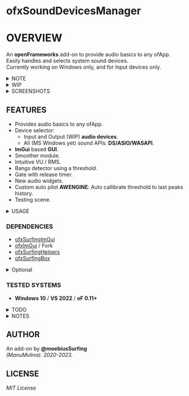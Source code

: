 # ofxSoundDevicesManager

# OVERVIEW
An **openFrameworks** add-on to provide audio basics to any ofApp.  
Easily handles and selects system sound devices.  
Currently working on Windows only, and for Input devices only.  
 
<details>
<summary>NOTE</summary>

It will not work _out-of-the-box_ without [ofxSurfingImGui](https://github.com/moebiussurfing/ofxSurfingImGui), or using **ofxGui** instead. But could be fixed for that. Look on **USE_OFXGUI_INTERNAL** directive. 
For similar basic purposes (maybe for devices selector only) you can use [ofxSoundDeviceManager](https://github.com/roymacdonald/ofxSoundDeviceManager) from **@roymacdonald** instead of this add-on.
</details>
 
<details>
<summary>WIP</summary>

- ONLY MS WINDOWS YET. SHOULD ADD macOS AND MAYBE LINUX APIs ENGINES.
- NOW I'AM USING THE MS DIRECTSHOW API. ASIO OR WASAPI HAS NOT BEEN HARDLY TESTED BUT IT SHOULD WORK.
- CURRENTLY ONLY USING INPUTS YET. INTENDED TO BE USED MAINLY ON AN AUDIO ANALYZER.
- DEVICES OUTPUT SELECTOR SEEMS NOT WORKING YET. IT USES THE DEFAULT DEVICE.
- SOUND FILE PLAYER GOES THROUGH THE DEFAULT OUTPUT. BUT IT´S FEEDING THE DETECTOR ENGINE FINE.
- COMPATIBLE WITH **ofxSurfingAudioPlots** FOR STYLED WAVEFORM PLOT.
</details>

<details>
<summary>SCREENSHOTS</summary>

### 1-example_Basic
![](/1-example_Basic/Capture.PNG)  

### 4-example_Player
![](/4-example_Player/Capture.PNG)  

### 5-example_ExtrasDetector
![](/5-example_ExtrasDetector/Capture.PNG)  

[IG VIDEO](https://www.instagram.com/reel/Cn22iKeDfV-/?utm_source=ig_web_copy_link)  
</details>

## FEATURES
- Provides audio basics to any ofApp.
- Device selector: 
	- Input and Output (WIP) **audio devices**.
	- All (MS Windows yet) sound APIs: **DS/ASIO/WASAPI**. 
- **ImGui** based **GUI**.
- Smoother module.
- Intuitive VU / RMS.
- Bangs detector using a threshold.
- Gate with release timer.
- New audio widgets.
- Custom auto pilot **AWENGINE**: Auto callibrate threshold to last peaks history.
- Testing scene.

<details>
<summary>USAGE</summary>
 
### ofApp.h
```.cpp
#include "ofxSoundDevicesManager.h"

ofxSoundDevicesManager audioDevices;
```

### ofApp.cpp
```.cpp
void ofApp::setup(){
	audioDevices.setup(44100, 512); // Set samplerate and buffer size
}

void ofApp::draw(){
	audioDevices.drawGui();
}

void ofApp::audioIn(ofSoundBuffer& input) {
	audioDevices.audioIn(input);
}
```
</details>

### DEPENDENCIES
* [ofxSurfingImGui](https://github.com/moebiussurfing/ofxSurfingImGui)
* [ofxImGui](https://github.com/Daandelange/ofxImGui/) / Fork
* [ofxSurfingHelpers](https://github.com/moebiussurfing/ofxSurfingHelpers)
* [ofxSurfingBox](https://github.com/moebiussurfing/ofxSurfingBox)
 
<details>
<summary>Optional</summary>
* [ofxSurfingWaveplots](https://github.com/moebiussurfing/ofxSurfingWaveplots) / Optional for the example 2
* ofxGui (oF core) / Optional
</details>

### TESTED SYSTEMS
- **Windows 10** / **VS 2022** / **oF 0.11+**

<details>
<summary>TODO</summary>

* Improve settings using Port names instead of Port Numbers.
* Test and make it macOS-compatible.
* Merge some stuff from [ofxSoundDeviceManager](https://github.com/roymacdonald/ofxSoundDeviceManager) from **@roymacdonald**. (?)
* Make it [ofxSoundObjects](https://github.com/roymacdonald/ofxSoundObjects) compatible. (?)
</details>

<details>
<summary>NOTES</summary>

* Would crash when hot-changing the sound API **DS/ASIO/WASAPI**, but should wake up and reload fine the settings after restarting the app or by hardcoding devices. 
</details>

## AUTHOR
An add-on by **@moebiusSurfing**  
*(ManuMolina). 2020-2023.*

## LICENSE
*MIT License*
